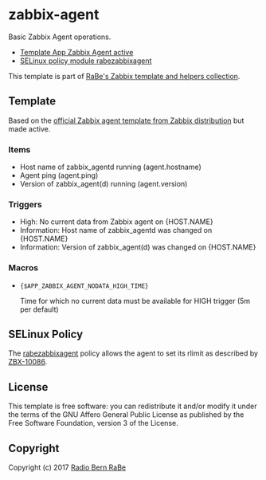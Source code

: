 # zabbix-agent

Basic Zabbix Agent operations.

* [Template App Zabbix Agent active](Template_App_Zabbix_Agent_active.xml)
* [SELinux policy module rabezabbixagent](selinux/rabezabbixagent.te)

This template is part of [RaBe's Zabbix template and helpers
collection](https://github.com/radiorabe/rabe-zabbix).

## Template
Based on the [official Zabbix agent template from Zabbix distribution](https://share.zabbix.com/official-templates/applications/zabbix-agent) but made active.

### Items

* Host name of zabbix_agentd running (agent.hostname)
* Agent ping (agent.ping)
* Version of zabbix_agent(d) running (agent.version)

### Triggers

* High: No current data from Zabbix agent on {HOST.NAME}
* Information: Host name of zabbix_agentd was changed on {HOST.NAME}
* Information: Version of zabbix_agent(d) was changed on {HOST.NAME}

### Macros

* `{$APP_ZABBIX_AGENT_NODATA_HIGH_TIME}`

  Time for which no current data must be available for HIGH trigger (5m per default)

## SELinux Policy

The [rabezabbixagent](selinux/rabezabbixagent.te) policy allows the agent to set its rlimit
as described by [ZBX-10086](https://support.zabbix.com/browse/ZBX-10086).

## License
This template is free software: you can redistribute it and/or modify it under
the terms of the GNU Affero General Public License as published by the Free
Software Foundation, version 3 of the License.

## Copyright
Copyright (c) 2017 [Radio Bern RaBe](http://www.rabe.ch)
